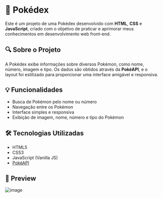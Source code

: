 # 📱 Pokédex

Este é um projeto de uma Pokédex desenvolvido com **HTML**, **CSS** e **JavaScript**, criado com o objetivo de praticar e aprimorar meus conhecimentos em desenvolvimento web front-end.

## 🔍 Sobre o Projeto

A Pokédex exibe informações sobre diversos Pokémon, como nome, número, imagem e tipo. Os dados são obtidos através da **PokéAPI**, e o layout foi estilizado para proporcionar uma interface amigável e responsiva.

## 💡 Funcionalidades

- Busca de Pokémon pelo nome ou número
- Navegação entre os Pokémon
- Interface simples e responsiva
- Exibição de imagem, nome, número e tipo do Pokémon

## 🛠️ Tecnologias Utilizadas

- HTML5
- CSS3
- JavaScript (Vanilla JS)
- [PokéAPI](https://pokeapi.co/)

## 📸 Preview
![image](https://github.com/user-attachments/assets/7ad088ab-0278-40f2-a406-544d53cf8e17)




